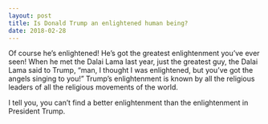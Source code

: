 ```yaml
---
layout: post
title: Is Donald Trump an enlightened human being?
date: 2018-02-28
---
```


<p>Of course he’s enlightened! He’s got the greatest enlightenment you’ve ever seen! When he met the Dalai Lama last year, just the greatest guy, the Dalai Lama said to Trump, “man, I thought I was enlightened, but you’ve got the angels singing to you!” Trump’s enlightenment is known by all the religious leaders of all the religious movements of the world.</p><p>I tell you, you can’t find a better enlightenment than the enlightenment in President Trump.</p>
